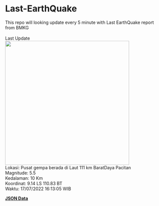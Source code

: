 # Last-EarthQuake
This repo will looking update every 5 minute with Last EarthQuake report from BMKG
<br>
<br>
Last Update
<br>
<img src="https://ews.bmkg.go.id/TEWS/data/20220717161305.mmi.jpg" width="400"/>
<br>
Lokasi: Pusat gempa berada di Laut 111 km BaratDaya Pacitan <br>
Magnitude: 5.5 <br>
Kedalaman: 10 Km <br>
Koordinat: 9.14 LS 110.83 BT <br>
Waktu: 17/07/2022 16:13:05 WIB <br>

<a href="./data/data.json">**JSON Data**</a>

